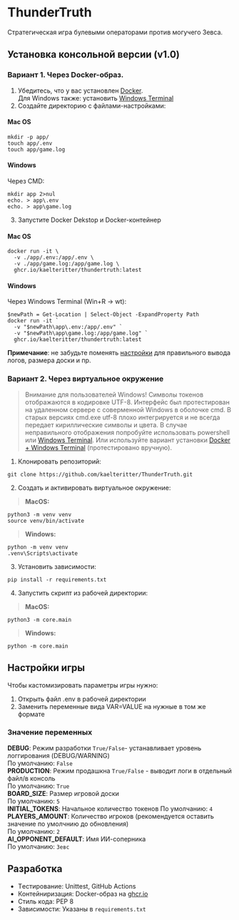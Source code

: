# ThunderTruth

Стратегическая игра булевыми операторами
против могучего Зевса.

## Установка консольной версии (v1.0)
### Вариант 1. Через Docker-образ.
1. Убедитесь, что у вас установлен [Docker](https://docs.docker.com/get-docker/).<br>
Для Windows также: установить [Windows Terminal](https://apps.microsoft.com/detail/9n0dx20hk701?hl=en-US&gl=US)
2. Создайте директорию с файлами-настройками: <br>
#### Mac OS
```
mkdir -p app/
touch app/.env
touch app/game.log
```
#### Windows
Через CMD:
```
mkdir app 2>nul
echo. > app\.env
echo. > app\game.log
```
3. Запустите Docker Dekstop и Docker-контейнер
#### Mac OS
```
docker run -it \
  -v ./app/.env:/app/.env \
  -v ./app/game.log:/app/game.log \
  ghcr.io/kaelteritter/thundertruth:latest
```
#### Windows
Через Windows Terminal (Win+R -> wt):
```
$newPath = Get-Location | Select-Object -ExpandProperty Path
docker run -it `
  -v "$newPath\app\.env:/app/.env" `
  -v "$newPath\app\game.log:/app/game.log" `
  ghcr.io/kaelteritter/thundertruth:latest
```
**Примечание**: не забудьте поменять [настройки](#настройки-игры) для
правильного вывода логов, размера доски и пр.

### Вариант 2. Через виртуальное окружение
> Внимание для пользователей Windows! Символы токенов отображаются в кодировке UTF-8. 
Интерфейс был протестирован на удаленном сервере с соверменной Windows в оболочке cmd.
В старых версиях cmd.exe utf-8 плохо интегрируется и не всегда передает кириллические символы и цвета.
В случае неправильного отображения попробуйте использовать powershell или [Windows Terminal](https://apps.microsoft.com/detail/9n0dx20hk701?hl=en-US&gl=US).
Или используйте вариант установки [Docker + Windows Terminal](#вариант-1-через-docker-образ) (протестировано вручную).

1. Клонировать репозиторий: <br>
```
git clone https://github.com/kaelteritter/ThunderTruth.git
```
2. Создать и активировать виртуальное окружение:
> **MacOS:**
```
python3 -m venv venv
source venv/bin/activate
```
> **Windows:**
```
python -m venv venv
.venv\Scripts\activate
```
3. Установить зависимости: 
```
pip install -r requirements.txt
```
4. Запустить скрипт из рабочей директории:
> **MacOS:**
```
python3 -m core.main
```
> **Windows:**
```
python -m core.main
```

## Настройки игры
Чтобы кастомизировать параметры игры нужно:
1) Открыть файл .env в рабочей директории
2) Заменить переменные вида VAR=VALUE на нужные в том же формате

###  Значение переменных
**DEBUG**: Режим разработки `True/False`- устанавливает уровень логгирования (DEBUG/WARNING) <br>
По умолчанию: `False` <br>
**PRODUCTION**: Режим продашкна `True/False` - выводит логи в отдельный файл/в консоль <br>
По умолчанию: `True` <br>
**BOARD_SIZE**: Размер игровой доски <br>
По умолчанию: `5` <br>
**INITIAL_TOKENS**: Начальное количество токенов 
По умолчанию: `4` <br>
**PLAYERS_AMOUNT**: Количество игроков (рекомендуется оставить значение по умолчнию до обновления) <br>
По умолчанию: `2` <br>
**AI_OPPONENT_DEFAULT**: Имя ИИ-соперника <br>
По умолчанию: `Зевс` <br>


## Разработка
- Tестирование: Unittest, GitHub Actions
- Контейниризация: Docker-образ на [ghcr.io](https://github.com/kaelteritter/ThunderTruth/pkgs/container/thundertruth)
- Стиль кода: PEP 8
- Зависимости: Указаны в `requirements.txt`
